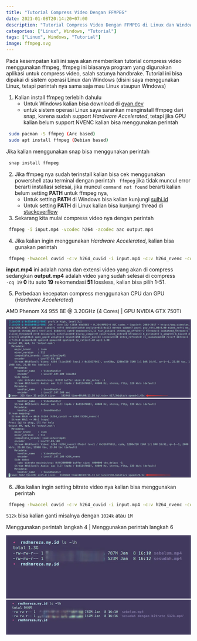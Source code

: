 ```yaml
---
title: "Tutorial Compress Video Dengan FFMPEG"
date: 2021-01-08T20:14:20+07:00
description: "Tutorial Compress Video Dengan FFMPEG di Linux dan Windows"
categories: ["Linux", Windows, "Tutorial"]
tags: ["Linux", Windows, "Tutorial"]
image: ffmpeg.svg
---
```

Pada kesempatan kali ini saya akan memberikan tutorial compress video menggunakan ffmpeg, ffmpeg ini biasanya program yang digunakan aplikasi untuk compress video, salah satunya handbrake.
Tutorial ini bisa dipakai di sistem operasi Linux dan Windows (disini saya menggunakan Linux, tetapi perintah nya sama saja mau Linux ataupun Windows)
1. Kalian install ffmpeg terlebih dahulu
   * Untuk Windows kalian bisa download di [gyan.dev](https://www.gyan.dev/ffmpeg/builds/)
   * untuk sistem operasi Linux saya sarankan menginstall ffmpeg dari snap, karena sudah support *Hardware Accelerated*, tetapi jika GPU kalian belum support NVENC kalian bisa menggunakan perintah
```bash
 sudo pacman -S ffmpeg (Arc based)
 sudo apt install ffmpeg (Debian based)
```
Jika kalian menggunakan snap bisa menggunakan perintah
```bash
 snap install ffmpeg
``` 
2. Jika ffmpeg nya sudah terinstall kalian bisa cek menggunakan powershell atau terminal dengan perintah ` ffmpeg` jika tidak muncul error berarti installasi selesai, jika muncul `command not found` berarti kalian belum setting **PATH** untuk ffmpeg nya,
   * Untuk setting **PATH** di Windows bisa kalian kunjungi [sulhi.id](https://sulhi.id/setting-path-environment-variable-di-windows-10/)
   * Untuk setting **PATH** di Linux kalian bisa kunjungi thread di [stackoverflow](https://stackoverflow.com/questions/14637979/how-to-permanently-set-path-on-linux-unix)
3. Sekarang kita mulai compress video nya dengan perintah
```bash
 ffmpeg -i input.mp4 -vcodec h264 -acodec aac output.mp4
```
4. Jika kalian ingin menggunakan *Hardware Accelerated*, kalian bisa gunakan perintah
```bash
 ffmpeg -hwaccel cuvid -c:v h264_cuvid -i input.mp4 -c:v h264_nvenc -cq 19 -c:a copy output.mp4
```

**input.mp4** ini adalah nama dan extensi video yang akan di compress sedangkan **output.mp4** adalah video yang sudah selesai di compress\
`-cq 19` **0** itu auto **19** rekomendasi **51** lossless, kalian bisa pilih 1-51.

5. Perbedaan kecepatan compress menggunakan CPU dan GPU (*Hardware Accelerated*)

AMD Phenom X4 955 BE @ 3.20GHz (4 Cores)  |  GPU NVIDIA GTX 750Ti

![CPU](ffmpeg-cpu.jpg) ![GPU](ffmpeg-gpu.jpg)

6. Jika kalian ingin setting bitrate video nya kalian bisa menggunakan perintah
```bash
 ffmpeg -hwaccel cuvid -c:v h264_cuvid -i input.mp4 -c:v h264_nvenc -cq 19 -b:v 512k -minrate 512k -maxrate 512k -bufsize 512k -c:a copy output.mp4
```
`512k` bisa kalian ganti misalnya dengan `1024k` atau `1M`

Menggunakan perintah langkah 4  | Menggunakan perintah langkah 6

![CPU](ffmpeg-normal.jpg) ![GPU](ffmpeg-512k.jpg)